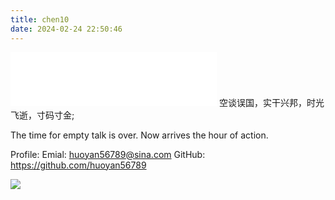 ```yaml
---
title: chen10
date: 2024-02-24 22:50:46
---
```


<iframe frameborder="no" border="0" marginwidth="0" marginheight="0" width=330 height=86 src="//music.163.com/outchain/player?type=2&id=5052317&auto=1&height=66"></iframe>
空谈误国，实干兴邦，时光飞逝，寸码寸金;
</p>
The time for empty talk is over. Now arrives the hour of action.

Profile:
Emial: huoyan56789@sina.com
GitHub: https://github.com/huoyan56789

![](about/index/IMG_0134.JPG)
<!-- <img style="transform: rotate(90deg);margin-top:20%" src="./index/IMG_0134.JPG" width = "3024" height = "4032" alt="图片名称" /> -->
